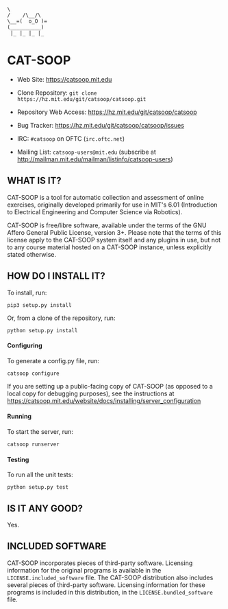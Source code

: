 ```nohighlight
\
/    /\__/\
\__=(  o_O )=
(__________)
 |_ |_ |_ |_
```
# CAT-SOOP

* Web Site: https://catsoop.mit.edu

* Clone Repository: `git clone https://hz.mit.edu/git/catsoop/catsoop.git`

* Repository Web Access: https://hz.mit.edu/git/catsoop/catsoop

* Bug Tracker: https://hz.mit.edu/git/catsoop/catsoop/issues

* IRC: `#catsoop` on OFTC (`irc.oftc.net`)

* Mailing List: `catsoop-users@mit.edu` (subscribe at http://mailman.mit.edu/mailman/listinfo/catsoop-users)


## WHAT IS IT?

CAT-SOOP is a tool for automatic collection and assessment of online exercises, originally developed primarily for use in MIT's 6.01 (Introduction to Electrical Engineering and Computer Science via Robotics).

CAT-SOOP is free/libre software, available under the terms of the GNU Affero General Public License, version 3+.  Please note that the terms of this license apply to the CAT-SOOP system itself and any plugins in use, but not to any course material hosted on a CAT-SOOP instance, unless explicitly stated otherwise.


## HOW DO I INSTALL IT?

To install, run:

```nohighlight
pip3 setup.py install
```

Or, from a clone of the repository, run:

```nohighlight
python setup.py install
```

#### Configuring

To generate a config.py file, run:

```nohighlight
catsoop configure
```

If you are setting up a public-facing copy of CAT-SOOP (as opposed to a local copy for debugging purposes), see the instructions at https://catsoop.mit.edu/website/docs/installing/server_configuration

#### Running

To start the server, run:

```nohighlight
catsoop runserver
```

#### Testing

To run all the unit tests:

```nohighlight
python setup.py test
```


## IS IT ANY GOOD?

Yes.


## INCLUDED SOFTWARE

CAT-SOOP incorporates pieces of third-party software.  Licensing information for the original programs is available in the `LICENSE.included_software` file.  The CAT-SOOP distribution also includes several pieces of third-party software.  Licensing information for these programs is included in this distribution, in the `LICENSE.bundled_software` file.
